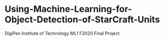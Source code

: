 # Using-Machine-Learning-for-Object-Detection-of-StarCraft-Units
DigiPen Institute of Technology ML1 F2020 Final Project
